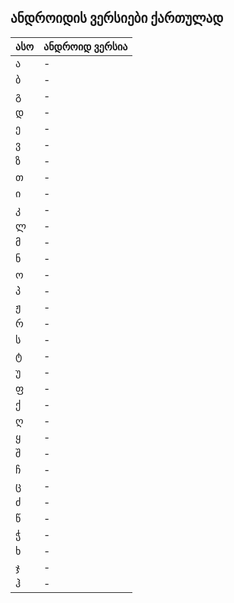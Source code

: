 ## ანდროიდის ვერსიები ქართულად


| ასო | ანდროიდ ვერსია 
|---- |----
| ა | - | 
| ბ | - | 
| გ | - | 
| დ | - | 
| ე | - | 
| ვ | - | 
| ზ | - | 
| თ | - | 
| ი | - | 
| კ | - | 
| ლ | - | 
| მ | - | 
| ნ | - | 
| ო | - | 
| პ | - | 
| ჟ | - | 
| რ | - | 
| ს | - | 
| ტ | - | 
| უ | - | 
| ფ | - | 
| ქ | - | 
| ღ | - | 
| ყ | - | 
| შ | - | 
| ჩ | - | 
| ც | - | 
| ძ | - | 
| წ | - |
| ჭ | - |
| ხ | - |
| ჯ | - |
| ჰ | - |

